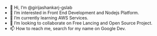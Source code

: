 - 👋 Hi, I’m @girijashankarj-gslab
- 👀 I’m interested in Front End Development and Nodejs Platform.
- 🌱 I’m currently learning AWS Services.
- 💞️ I’m looking to collaborate on Free Lancing and Open Source Project.
- 📫 How to reach me, search for my name on Google Dev.

<!---
girijashankarj-gslab/girijashankarj-gslab is a ✨ special ✨ repository because its `README.md` (this file) appears on your GitHub profile.
You can click the Preview link to take a look at your changes.
--->
